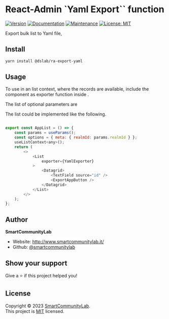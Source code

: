 # React-Admin `Yaml Export`` function

[![Version](https://img.shields.io/npm/v/@dslab/ra-delete-confirm.svg)](https://www.npmjs.com/package/@dslab/ra-export-yaml)
[![Documentation](https://img.shields.io/badge/documentation-yes-brightgreen.svg)](https://github.com/smartcommunitylab/react-admin-packages/blob/master/packages/ra-export-yaml/README.md)
[![Maintenance](https://img.shields.io/badge/Maintained%3F-yes-green.svg)](https://github.com/smartcommunitylab/react-admin-packages/graphs/commit-activity)
[![License: MIT](https://img.shields.io/badge/license-MIT-yellow)](https://github.com/smartcommunitylab/react-admin-packages/blob/master/LICENSE)

Export bulk list to Yaml file, 

## Install

```sh
yarn install @dslab/ra-export-yaml
```

## Usage

To use in an list context, where the records are available, include the component as exporter function inside <List>.

The list of optional parameters are


The list could be implemented like the following.

```javascript

export const AppList = () => {
    const params = useParams();
    const options = { meta: { realmId: params.realmId } };
    useListContext<any>();
    return (
        <>
            <List
                exporter={YamlExporter}
            >
                <Datagrid>
                    <TextField source="id" />
                    <ExportAppButton />
                </Datagrid>
            </List>
        </>
    );
};
```

## Author

**SmartCommunityLab**

-   Website: http://www.smartcommunitylab.it/
-   Github: [@smartcommunitylab](https://github.com/smartcommunitylab)

## Show your support

Give a ⭐️ if this project helped you!

## License

Copyright © 2023 [SmartCommunityLab](https://github.com/smartcommunitylab).<br />
This project is [MIT](https://github.com/smartcommunitylab/react-admin-packages/blob/master/LICENSE) licensed.